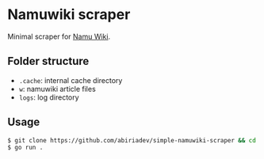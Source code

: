 # Namuwiki scraper

Minimal scraper for [Namu Wiki](https://namu.wiki).

## Folder structure

-   `.cache`: internal cache directory
-   `w`: namuwiki article files
-   `logs`: log directory

## Usage

```sh
$ git clone https://github.com/abiriadev/simple-namuwiki-scraper && cd simple-namuwiki-scraper
$ go run .
```
